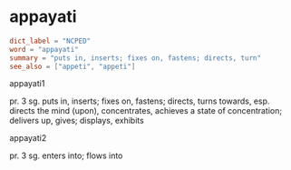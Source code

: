 # appayati

``` toml
dict_label = "NCPED"
word = "appayati"
summary = "puts in, inserts; fixes on, fastens; directs, turn"
see_also = ["appeti", "appeti"]
```

appayati1

pr. 3 sg. puts in, inserts; fixes on, fastens; directs, turns towards, esp. directs the mind (upon), concentrates, achieves a state of concentration; delivers up, gives; displays, exhibits

appayati2

pr. 3 sg. enters into; flows into

